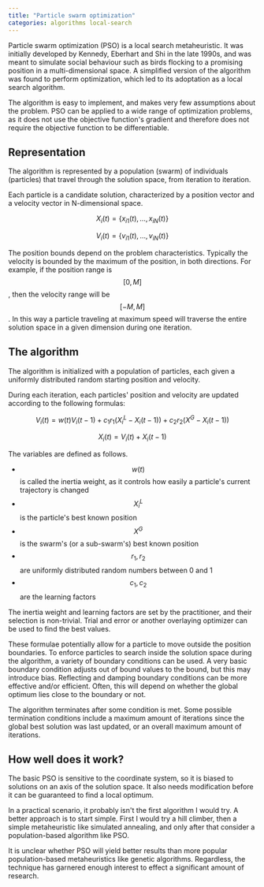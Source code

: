 ```yaml
---
title: "Particle swarm optimization"
categories: algorithms local-search
---
```


Particle swarm optimization (PSO) is a local search metaheuristic. It was initially developed by Kennedy, Eberhart and Shi in the late 1990s, and was meant to simulate social behaviour such as birds flocking to a promising position in a multi-dimensional space. A simplified version of the algorithm was found to perform optimization, which led to its adoptation as a local search algorithm.

The algorithm is easy to implement, and makes very few assumptions about the problem. PSO can be applied to a wide range of optimization problems, as it does not use the objective function's gradient and therefore does not require the objective function to be differentiable.

## Representation

The algorithm is represented by a population (swarm) of individuals (particles) that travel through the solution space, from iteration to iteration.

Each particle is a candidate solution, characterized by a position vector and a velocity vector in N-dimensional space.

$$ X_i(t) = \{ x_{i1}(t), \ldots, x_{iN}(t) \} $$

$$ V_i(t) = \{ v_{i1}(t), \ldots, v_{iN}(t) \} $$

The position bounds depend on the problem characteristics. Typically the velocity is bounded by the maximum of the position, in both directions. For example, if the position range is $$ [0,M] $$, then the velocity range will be $$ [-M,M] $$. In this way a particle traveling at maximum speed will traverse the entire solution space in a given dimension during one iteration.

## The algorithm

The algorithm is initialized with a population of particles, each given a uniformly distributed random starting position and velocity. 

During each iteration, each particles' position and velocity are updated according to the following formulas:

$$ V_i(t) = w(t) V_i(t-1) + c_1 r_1 (X_i^L - X_i(t-1)) + c_2 r_2 (X^G - X_i(t-1)) $$

$$ X_i(t) = V_i(t) + X_i(t-1) $$

The variables are defined as follows.

* $$ w(t) $$ is called the inertia weight, as it controls how easily a particle's current trajectory is changed
* $$ X_i^L $$ is the particle's best known position
* $$ X^G $$ is the swarm's (or a sub-swarm's) best known position
* $$ r_1, r_2 $$ are uniformly distributed random numbers between 0 and 1
* $$ c_1, c_2 $$ are the learning factors

The inertia weight and learning factors are set by the practitioner, and their selection is non-trivial. Trial and error or another overlaying optimizer can be used to find the best values.

These formulae potentially allow for a particle to move outside the position boundaries. To enforce particles to search inside the solution space during the algorithm, a variety of boundary conditions can be used. A very basic boundary condition adjusts out of bound values to the bound, but this may introduce bias. Reflecting and damping boundary conditions can be more effective and/or efficient. Often, this will depend on whether the global optimum lies close to the boundary or not.

The algorithm terminates after some condition is met. Some possible termination conditions include a maximum amount of iterations since the global best solution was last updated, or an overall maximum amount of iterations.

## How well does it work?

The basic PSO is sensitive to the coordinate system, so it is biased to solutions on an axis of the solution space. It also needs modification before it can be guaranteed to find a local optimum.

In a practical scenario, it probably isn't the first algorithm I would try. A better approach is to start simple. First I would try a hill climber, then a simple metaheuristic like simulated annealing, and only after that consider a population-based algorithm like PSO.

It is unclear whether PSO will yield better results than more popular population-based metaheuristics like genetic algorithms. Regardless, the technique has garnered enough interest to effect a significant amount of research.
